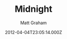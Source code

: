 ---
title: Midnight
github: https://github.com/mattgraham/midnight
demo: https://madebygraham.com/midnight/
author: Matt Graham
ssg:
  - Jekyll
cms:
  - No Cms
date: 2012-04-04T23:05:14.000Z
github_branch: master
description: 'GitHub Pages Theme: Midnight'
stale: true
---